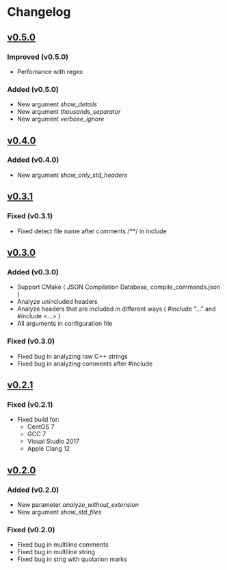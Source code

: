 # Changelog

## [v0.5.0](docs/versions/VERSION_0.5.0.md)

### Improved (v0.5.0)

* Perfomance with regex

### Added (v0.5.0)

* New argument *show_details*
* New argument *thousands_separator*
* New argument *verbose_ignore*

## [v0.4.0](docs/versions/VERSION_0.4.0.md)

### Added (v0.4.0)

* New argument *show_only_std_headers*

## [v0.3.1](docs/versions/VERSION_0.3.1.md)

### Fixed (v0.3.1)

* Fixed detect file name after comments /**/ in include

## [v0.3.0](docs/versions/VERSION_0.3.0.md)

### Added (v0.3.0)

* Support CMake ( JSON Compilation Database, compile_commands.json )
* Analyze unincluded headers
* Analyze headers that are included in different ways ( #include "..." and #include <...> )
* All arguments in configuration file

### Fixed (v0.3.0)

* Fixed bug in analyzing raw C++ strings
* Fixed bug in analyzing comments after #include

## [v0.2.1](docs/versions/VERSION_0.2.1.md)

### Fixed (v0.2.1)

* Fixed build for:
  * CentOS 7
  * GCC 7
  * Visual Studio 2017
  * Apple Clang 12

## [v0.2.0](docs/versions/VERSION_0.2.0.md)

### Added (v0.2.0)

* New parameter *analyze_without_extension*
* New argument *show_std_files*

### Fixed (v0.2.0)

* Fixed bug in multiline comments
* Fixed bug in multiline string
* Fixed bug in strig with quotation marks

